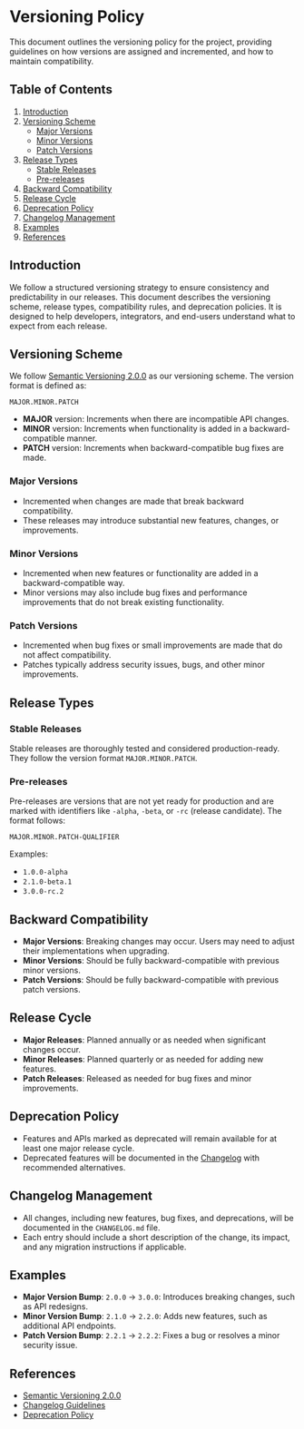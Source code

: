 # Versioning Policy

This document outlines the versioning policy for the project, providing guidelines on how versions are assigned and incremented, and how to maintain compatibility.

## Table of Contents

1. [Introduction](#introduction)
2. [Versioning Scheme](#versioning-scheme)
   - [Major Versions](#major-versions)
   - [Minor Versions](#minor-versions)
   - [Patch Versions](#patch-versions)
3. [Release Types](#release-types)
   - [Stable Releases](#stable-releases)
   - [Pre-releases](#pre-releases)
4. [Backward Compatibility](#backward-compatibility)
5. [Release Cycle](#release-cycle)
6. [Deprecation Policy](#deprecation-policy)
7. [Changelog Management](#changelog-management)
8. [Examples](#examples)
9. [References](#references)

## Introduction

We follow a structured versioning strategy to ensure consistency and predictability in our releases. This document describes the versioning scheme, release types, compatibility rules, and deprecation policies. It is designed to help developers, integrators, and end-users understand what to expect from each release.

## Versioning Scheme

We follow [Semantic Versioning 2.0.0](https://semver.org/) as our versioning scheme. The version format is defined as:

```
MAJOR.MINOR.PATCH
```

- **MAJOR** version: Increments when there are incompatible API changes.
- **MINOR** version: Increments when functionality is added in a backward-compatible manner.
- **PATCH** version: Increments when backward-compatible bug fixes are made.

### Major Versions

- Incremented when changes are made that break backward compatibility.
- These releases may introduce substantial new features, changes, or improvements.

### Minor Versions

- Incremented when new features or functionality are added in a backward-compatible way.
- Minor versions may also include bug fixes and performance improvements that do not break existing functionality.

### Patch Versions

- Incremented when bug fixes or small improvements are made that do not affect compatibility.
- Patches typically address security issues, bugs, and other minor improvements.

## Release Types

### Stable Releases

Stable releases are thoroughly tested and considered production-ready. They follow the version format `MAJOR.MINOR.PATCH`.

### Pre-releases

Pre-releases are versions that are not yet ready for production and are marked with identifiers like `-alpha`, `-beta`, or `-rc` (release candidate). The format follows:

```
MAJOR.MINOR.PATCH-QUALIFIER
```

Examples:
- `1.0.0-alpha`
- `2.1.0-beta.1`
- `3.0.0-rc.2`

## Backward Compatibility

- **Major Versions**: Breaking changes may occur. Users may need to adjust their implementations when upgrading.
- **Minor Versions**: Should be fully backward-compatible with previous minor versions.
- **Patch Versions**: Should be fully backward-compatible with previous patch versions.

## Release Cycle

- **Major Releases**: Planned annually or as needed when significant changes occur.
- **Minor Releases**: Planned quarterly or as needed for adding new features.
- **Patch Releases**: Released as needed for bug fixes and minor improvements.

## Deprecation Policy

- Features and APIs marked as deprecated will remain available for at least one major release cycle.
- Deprecated features will be documented in the [Changelog](CHANGELOG.md) with recommended alternatives.

## Changelog Management

- All changes, including new features, bug fixes, and deprecations, will be documented in the `CHANGELOG.md` file.
- Each entry should include a short description of the change, its impact, and any migration instructions if applicable.

## Examples

- **Major Version Bump**: `2.0.0` -> `3.0.0`: Introduces breaking changes, such as API redesigns.
- **Minor Version Bump**: `2.1.0` -> `2.2.0`: Adds new features, such as additional API endpoints.
- **Patch Version Bump**: `2.2.1` -> `2.2.2`: Fixes a bug or resolves a minor security issue.

## References

- [Semantic Versioning 2.0.0](https://semver.org/)
- [Changelog Guidelines](CHANGELOG.md)
- [Deprecation Policy](#deprecation-policy)